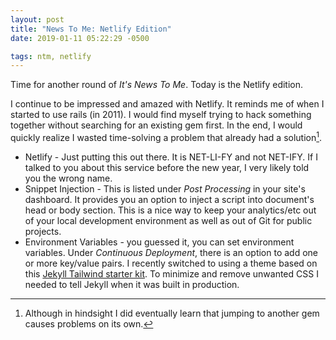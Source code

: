 ```yaml
---
layout: post
title: "News To Me: Netlify Edition"
date: 2019-01-11 05:22:29 -0500

tags: ntm, netlify
---
```


Time for another round of *It's News To Me*. Today is the Netlify edition.

I continue to be impressed and amazed with Netlify. It reminds me of when I started to use rails (in 2011). I would find myself trying to hack something together without searching for an existing gem first. In the end, I would quickly realize I wasted time-solving a problem that already had a solution[^1].

* Netlify - Just putting this out there. It is NET-LI-FY and not NET-IFY. If I talked to you about this service before the new year, I very likely told you the wrong name. 
* Snippet Injection - This is listed under *Post Processing* in your site's dashboard. It provides you an option to inject a script into document's head or body section. This is a nice way to keep your analytics/etc out of your local development environment as well as out of Git for public projects.
* Environment Variables - you guessed it, you can set environment variables. Under *Continuous Deployment*, there is an option to add one or more key/value pairs. I recently switched to using a theme based on this [Jekyll Tailwind starter kit](https://github.com/mhanberg/jekyll-tailwind-starter). To minimize and remove unwanted CSS I needed to tell Jekyll when it was built in production.

[^1]: Although in hindsight I did eventually learn that jumping to another gem causes problems on its own.
